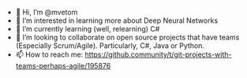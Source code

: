 - 👋 Hi, I’m @mvetom
- 👀 I’m interested in learning more about Deep Neural Networks
- 🌱 I’m currently learning (well, relearning) C#
- 💞️ I’m looking to collaborate on open source projects that have teams (Especially Scrum/Agile).  Particularly,  C#, Java or Python.
- 📫 How to reach me: https://github.community/t/git-projects-with-teams-perhaps-agile/195876

<!---
mvetom/mvetom is a ✨ special ✨ repository because its `README.md` (this file) appears on your GitHub profile.
You can click the Preview link to take a look at your changes.
--->
